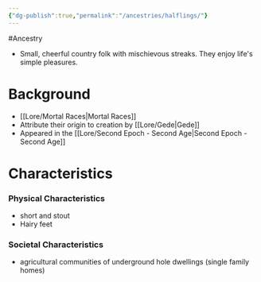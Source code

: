 ```yaml
---
{"dg-publish":true,"permalink":"/ancestries/halflings/"}
---
```



#Ancestry 
- Small, cheerful country folk with mischievous streaks. They enjoy life's simple pleasures.
# Background
- [[Lore/Mortal Races\|Mortal Races]]
- Attribute their origin to creation by [[Lore/Gede\|Gede]]
- Appeared in the [[Lore/Second Epoch - Second Age\|Second Epoch - Second Age]]
# Characteristics
### Physical Characteristics
- short and stout
- Hairy feet
### Societal Characteristics
- agricultural communities of underground hole dwellings (single family homes)